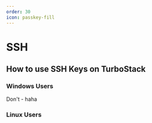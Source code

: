 ```yaml
---
order: 30
icon: passkey-fill
---
```


# SSH

## How to use SSH Keys on TurboStack

### Windows Users
Don't - haha

### Linux Users
